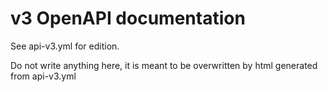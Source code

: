 # v3 OpenAPI documentation

See api-v3.yml for edition.

Do not write anything here, it is meant to be overwritten by html generated from api-v3.yml

